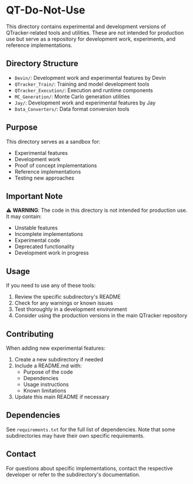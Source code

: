 # QT-Do-Not-Use

This directory contains experimental and development versions of QTracker-related tools and utilities. These are not intended for production use but serve as a repository for development work, experiments, and reference implementations.

## Directory Structure

- `Devin/`: Development work and experimental features by Devin
- `QTracker_Train/`: Training and model development tools
- `QTracker_Execution/`: Execution and runtime components
- `MC_Generation/`: Monte Carlo generation utilities
- `Jay/`: Development work and experimental features by Jay
- `Data_Converters/`: Data format conversion tools

## Purpose

This directory serves as a sandbox for:
- Experimental features
- Development work
- Proof of concept implementations
- Reference implementations
- Testing new approaches

## Important Note

⚠️ **WARNING**: The code in this directory is not intended for production use. It may contain:
- Unstable features
- Incomplete implementations
- Experimental code
- Deprecated functionality
- Development work in progress

## Usage

If you need to use any of these tools:
1. Review the specific subdirectory's README
2. Check for any warnings or known issues
3. Test thoroughly in a development environment
4. Consider using the production versions in the main QTracker repository

## Contributing

When adding new experimental features:
1. Create a new subdirectory if needed
2. Include a README.md with:
   - Purpose of the code
   - Dependencies
   - Usage instructions
   - Known limitations
3. Update this main README if necessary

## Dependencies

See `requirements.txt` for the full list of dependencies. Note that some subdirectories may have their own specific requirements.

## Contact

For questions about specific implementations, contact the respective developer or refer to the subdirectory's documentation. 